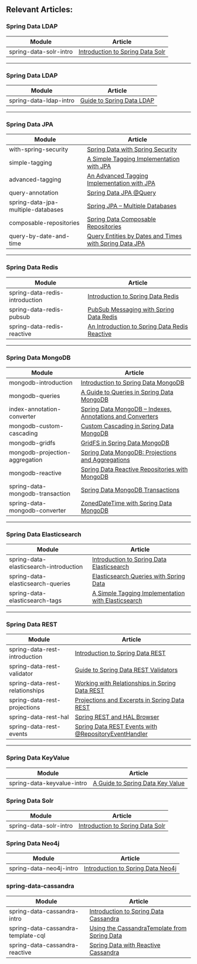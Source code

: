 ## Relevant Articles:

### Spring Data LDAP

Module | Article
--|--
spring-data-solr-intro | [Introduction to Spring Data Solr](https://www.baeldung.com/spring-data-solr)
---

### Spring Data LDAP

Module | Article
--|--
spring-data-ldap-intro | [Guide to Spring Data LDAP](https://www.baeldung.com/spring-data-ldap)
---

### Spring Data JPA
Module | Article
--|--
with-spring-security | [Spring Data with Spring Security](http://www.baeldung.com/spring-data-with-spring-security)
simple-tagging | [A Simple Tagging Implementation with JPA](http://www.baeldung.com/jpa-tagging)
advanced-tagging | [An Advanced Tagging Implementation with JPA](http://www.baeldung.com/jpa-tagging-advanced)
query-annotation | [Spring Data JPA @Query](http://www.baeldung.com/spring-data-jpa-query)
spring-data-jpa-multiple-databases | [Spring JPA – Multiple Databases](http://www.baeldung.com/spring-data-jpa-multiple-databases)
composable-repositories | [Spring Data Composable Repositories](https://www.baeldung.com/spring-data-composable-repositories)
query-by-date-and-time | [Query Entities by Dates and Times with Spring Data JPA](https://www.baeldung.com/spring-data-jpa-query-by-date)
---
### Spring Data Redis
Module | Article
--|--
spring-data-redis-introduction |  [Introduction to Spring Data Redis](http://www.baeldung.com/spring-data-redis-tutorial)
spring-data-redis-pubsub |  [PubSub Messaging with Spring Data Redis](http://www.baeldung.com/spring-data-redis-pub-sub)
spring-data-redis-reactive | [An Introduction to Spring Data Redis Reactive](https://www.baeldung.com/spring-data-redis-reactive)
---
### Spring Data MongoDB
Module | Article
--|--
mongodb-introduction | [Introduction to Spring Data MongoDB](http://www.baeldung.com/spring-data-mongodb-tutorial)
mongodb-queries | [A Guide to Queries in Spring Data MongoDB](http://www.baeldung.com/queries-in-spring-data-mongodb)
index-annotation-converter | [Spring Data MongoDB – Indexes, Annotations and Converters](http://www.baeldung.com/spring-data-mongodb-index-annotations-converter)
mongodb-custom-cascading | [Custom Cascading in Spring Data MongoDB](http://www.baeldung.com/cascading-with-dbref-and-lifecycle-events-in-spring-data-mongodb)
mongodb-gridfs | [GridFS in Spring Data MongoDB](http://www.baeldung.com/spring-data-mongodb-gridfs)
mongodb-projection-aggregation | [Spring Data MongoDB: Projections and Aggregations](http://www.baeldung.com/spring-data-mongodb-projections-aggregations)
mongodb-reactive | [Spring Data Reactive Repositories with MongoDB](https://www.baeldung.com/spring-data-mongodb-reactive)
spring-data-mongodb-transaction | [Spring Data MongoDB Transactions](https://www.baeldung.com/spring-data-mongodb-transactions)
spring-data-mongodb-converter | [ZonedDateTime with Spring Data MongoDB](https://www.baeldung.com/spring-data-mongodb-zoneddatetime)

---
### Spring Data Elasticsearch
Module | Article
--|--
spring-data-elasticsearch-introduction |  [Introduction to Spring Data Elasticsearch](http://www.baeldung.com/spring-data-elasticsearch-tutorial)
spring-data-elasticsearch-queries |  [Elasticsearch Queries with Spring Data](http://www.baeldung.com/spring-data-elasticsearch-queries)
spring-data-elasticsearch-tags |  [A Simple Tagging Implementation with Elasticsearch](http://www.baeldung.com/elasticsearch-tagging)
---
### Spring Data REST
Module | Article
--|--
spring-data-rest-introduction | [Introduction to Spring Data REST](http://www.baeldung.com/spring-data-rest-intro)
spring-data-rest-validator | [Guide to Spring Data REST Validators](http://www.baeldung.com/spring-data-rest-validators)
spring-data-rest-relationships | [Working with Relationships in Spring Data REST](http://www.baeldung.com/spring-data-rest-relationships)
spring-data-rest-projections | [Projections and Excerpts in Spring Data REST](http://www.baeldung.com/spring-data-rest-projections-excerpts)
spring-data-rest-hal | [Spring REST and HAL Browser](https://www.baeldung.com/spring-rest-hal)
spring-data-rest-events | [Spring Data REST Events with @RepositoryEventHandler](https://www.baeldung.com/spring-data-rest-events)
---
### Spring Data KeyValue
Module | Article
--|--
spring-data-keyvalue-intro | [A Guide to Spring Data Key Value](https://www.baeldung.com/spring-data-key-value)

### Spring Data Solr
Module | Article
--|--
spring-data-solr-intro | [Introduction to Spring Data Solr](https://www.baeldung.com/spring-data-solr)

### Spring Data Neo4j
Module | Article
--|--
spring-data-neo4j-intro | [Introduction to Spring Data Neo4j](http://www.baeldung.com/spring-data-neo4j-intro)

### spring-data-cassandra

Module | Article
--|--
spring-data-cassandra-intro | [Introduction to Spring Data Cassandra](https://www.baeldung.com/spring-data-cassandra-tutorial)
spring-data-cassandra-template-cql | [Using the CassandraTemplate from Spring Data](https://www.baeldung.com/spring-data-cassandratemplate-cqltemplate)
spring-data-cassandra-reactive | [Spring Data with Reactive Cassandra](https://www.baeldung.com/spring-data-cassandra-reactive)
